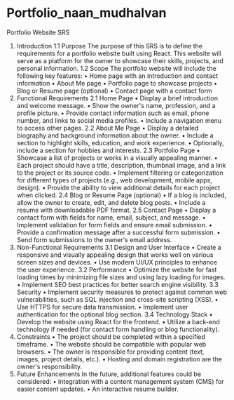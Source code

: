 # Portfolio_naan_mudhalvan


Portfolio Website SRS
1. Introduction
1.1 Purpose
The purpose of this SRS is to define the requirements for a portfolio website built using React. This website will serve as a platform for the owner to showcase their skills, projects, and personal information.
1.2 Scope
The portfolio website will include the following key features:
•	Home page with an introduction and contact information
•	About Me page
•	Portfolio page to showcase projects
•	Blog or Resume page (optional)
•	Contact page with a contact form
2. Functional Requirements
2.1 Home Page
•	Display a brief introduction and welcome message.
•	Show the owner's name, profession, and a profile picture.
•	Provide contact information such as email, phone number, and links to social media profiles.
•	Include a navigation menu to access other pages.
2.2 About Me Page
•	Display a detailed biography and background information about the owner.
•	Include a section to highlight skills, education, and work experience.
•	Optionally, include a section for hobbies and interests.
2.3 Portfolio Page
•	Showcase a list of projects or works in a visually appealing manner.
•	Each project should have a title, description, thumbnail image, and a link to the project or its source code.
•	Implement filtering or categorization for different types of projects (e.g., web development, mobile apps, design).
•	Provide the ability to view additional details for each project when clicked.
2.4 Blog or Resume Page (optional)
•	If a blog is included, allow the owner to create, edit, and delete blog posts.
•	Include a resume with downloadable PDF format.
2.5 Contact Page
•	Display a contact form with fields for name, email, subject, and message.
•	Implement validation for form fields and ensure email submission.
•	Provide a confirmation message after a successful form submission.
•	Send form submissions to the owner's email address.
3. Non-Functional Requirements
3.1 Design and User Interface
•	Create a responsive and visually appealing design that works well on various screen sizes and devices.
•	Use modern UI/UX principles to enhance the user experience.
3.2 Performance
•	Optimize the website for fast loading times by minimizing file sizes and using lazy loading for images.
•	Implement SEO best practices for better search engine visibility.
3.3 Security
•	Implement security measures to protect against common web vulnerabilities, such as SQL injection and cross-site scripting (XSS).
•	Use HTTPS for secure data transmission.
•	Implement user authentication for the optional blog section.
3.4 Technology Stack
•	Develop the website using React for the frontend.
•	Utilize a back-end technology if needed (for contact form handling or blog functionality).
4. Constraints
•	The project should be completed within a specified timeframe.
•	The website should be compatible with popular web browsers.
•	The owner is responsible for providing content (text, images, project details, etc.).
•	Hosting and domain registration are the owner's responsibility.
5. Future Enhancements
In the future, additional features could be considered:
•	Integration with a content management system (CMS) for easier content updates.
•	An interactive resume builder. 
